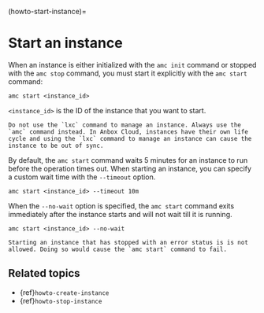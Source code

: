 (howto-start-instance)=
# Start an instance

When an instance is either initialized with the `amc init` command or stopped with the `amc stop` command, you must start it explicitly with the `amc start` command:

    amc start <instance_id>

`<instance_id>` is the ID of the instance that you want to start.

```{important}
Do not use the `lxc` command to manage an instance. Always use the `amc` command instead. In Anbox Cloud, instances have their own life cycle and using the `lxc` command to manage an instance can cause the instance to be out of sync.
```

By default, the `amc start` command waits 5 minutes for an instance to run before the operation times out. When starting an instance, you can specify a custom wait time with the `--timeout` option.

    amc start <instance_id> --timeout 10m

When the `--no-wait` option is specified, the `amc start` command exits immediately after the instance starts and will not wait till it is running.

    amc start <instance_id> --no-wait

```{important}
Starting an instance that has stopped with an error status is is not allowed. Doing so would cause the `amc start` command to fail.
```

## Related topics
* {ref}`howto-create-instance`
* {ref}`howto-stop-instance`
